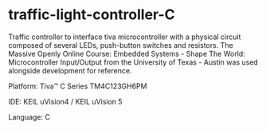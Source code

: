 # traffic-light-controller-C

Traffic controller to interface tiva microcontroller with a physical circuit composed of several LEDs, push-button switches and resistors. The Massive Openly Online Course: Embedded Systems - Shape The World: Microcontroller Input/Output from the University of Texas - Austin was used alongside development for reference.

Platform: Tiva™ C Series TM4C123GH6PM

IDE: KEIL uVision4 / KEIL uVision 5

Language: C
